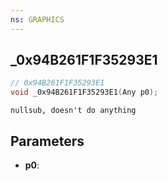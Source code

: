 ```yaml
---
ns: GRAPHICS
---
```

## _0x94B261F1F35293E1

```c
// 0x94B261F1F35293E1
void _0x94B261F1F35293E1(Any p0);
```

```
nullsub, doesn't do anything
```

## Parameters
* **p0**:
